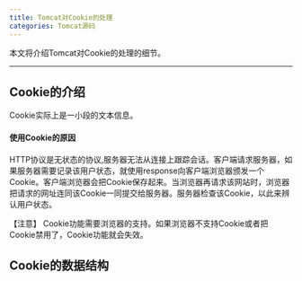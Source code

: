 ```yaml
---
title: Tomcat对Cookie的处理
categories: Tomcat源码
---
```


本文将介绍Tomcat对Cookie的处理的细节。

<!--more-->

---

## Cookie的介绍

Cookie实际上是一小段的文本信息。

#### 使用Cookie的原因
HTTP协议是无状态的协议,服务器无法从连接上跟踪会话。客户端请求服务器，如果服务器需要记录该用户状态，就使用response向客户端浏览器颁发一个Cookie。客户端浏览器会把Cookie保存起来。当浏览器再请求该网站时，浏览器把请求的网址连同该Cookie一同提交给服务器。服务器检查该Cookie，以此来辨认用户状态。

【注意】
Cookie功能需要浏览器的支持。如果浏览器不支持Cookie或者把Cookie禁用了，Cookie功能就会失效。

## Cookie的数据结构

